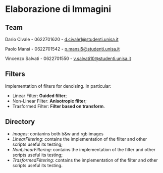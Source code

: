 # Elaborazione di Immagini

## Team 

Dario Civale - 0622701620 - d.civale1@studenti.unisa.it

Paolo Mansi - 0622701542 - p.mansi5@studenti.unisa.it

Vincenzo Salvati - 0622701550 - v.salvati10@studenti.unisa.it

## Filters

Implementation of filters for denoising.
In particular:
- Linear Filter: **Guided filter**;
- Non-Linear Filter: **Anisotropic filter**;
- Trasformed Filter: **Filter based on transform**.

## Directory

- _images_: contanins both b&w and rgb images
- _LinearFiltering_: contains the implementation of the filter and other scripts useful its testing;
- _NonLinearFiltering_: contains the implementation of the filter and other scripts useful its testing;
- _TrasformedFiltering_: contains the implementation of the filter and other scripts useful its testing.
